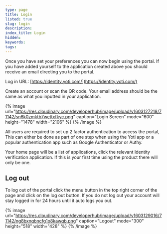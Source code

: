 ```yaml
---
type: page
title: Login
listed: true
slug: login
description: 
index_title: Login
hidden: 
keywords: 
tags: 
---
```


Once you have set your preferences you can now begin using the portal. If you have added yourself to the application created above you should receive an email directing you to the portal.

Log in URL: [https://identity.yoti.com/](https://identity.yoti.com/)

Create an account or scan the QR code. Your email address should be the same as what you inputted in your application.

{% image url="https://res.cloudinary.com/developerhub/image/upload/v1603127218/71142/sn6k0zmktb7wettxfkyc.png" caption="Login Screen" mode="600" height="1478" width="2106" %}
{% /image %}

All users are required to set up 2 factor authentication to access the portal, This can either be done as part of one step when using the Yoti app or a popular authentication app such as Google Authenticator or Authy.

Your home page will be a list of applications, click the relevant Identity verification application. If this is your first time using the product there will only be one.

## Log out

To log out of the portal click the menu button in the top right corner of the page and click on the log out button. If you do not log out your account will stay logged in for 24 hours until it auto logs you out.

{% image url="https://res.cloudinary.com/developerhub/image/upload/v1603129016/71142/ng8bxnqbncfg1o8kawqb.png" caption="Logout" mode="300" height="518" width="428" %}
{% /image %}